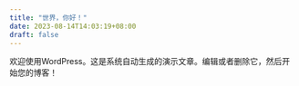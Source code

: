```yaml
---
title: "世界，你好！"
date: 2023-08-14T14:03:19+08:00
draft: false
---
```

欢迎使用WordPress。这是系统自动生成的演示文章。编辑或者删除它，然后开始您的博客！